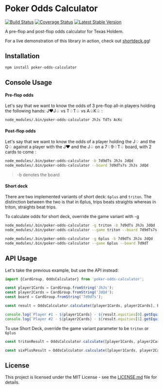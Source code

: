 # Poker Odds Calculator

[![Build Status](https://travis-ci.org/rundef/node-poker-odds-calculator.svg?branch=master)](https://travis-ci.org/rundef/node-poker-odds-calculator)
[![Coverage Status](https://coveralls.io/repos/github/rundef/node-poker-odds-calculator/badge.svg?branch=master)](https://coveralls.io/github/rundef/node-poker-odds-calculator?branch=master)
[![Latest Stable Version](https://img.shields.io/npm/v/poker-odds-calculator.svg)](https://www.npmjs.com/package/poker-odds-calculator)

A pre-flop and post-flop odds calculator for Texas Holdem.

For a live demonstration of this library in action, check out [shortdeck.gg](https://shortdeck.gg)!

## Installation

```bash
npm install poker-odds-calculator
```

## Console Usage

#### Pre-flop odds

Let's say that we want to know the odds of 3 pre-flop all-in players holding the following hands: J♥J♤ vs T♢T♤ vs A♧K♧ :

```bash
node_modules/.bin/poker-odds-calculator JhJs TdTs AcKc
```

#### Post-flop odds

Let's say that we want to know the odds of a player holding the J♢ and the Q♢ against a player with the J♥ and the J♤ on a 7♢9♢T♤ board, with 2 cards to come :

```bash
node_modules/.bin/poker-odds-calculator -b 7d9dTs JhJs JdQd
node_modules/.bin/poker-odds-calculator --board 7d9dTs7s JhJs JdQd
```
> -b denotes the board

#### Short deck

There are two implemented variants of short deck: `6plus` and `triton`. The distinction between the two is that in 6plus, trips beats straights whereas in triton, straights beat trips.

 To calculate odds for short deck, override the game variant with -g

```bash
node_modules/.bin/poker-odds-calculator -g triton -b 7d9dTs JhJs JdQd
node_modules/.bin/poker-odds-calculator --game triton --board 7d9dTs7s JhJs JdQd

node_modules/.bin/poker-odds-calculator -g 6plus -b 7d9dTs JhJs JdQd
node_modules/.bin/poker-odds-calculator --game 6plus --board 7d9dT
```

## API Usage

Let's take the previous example, but use the API instead:

```js
import {CardGroup, OddsCalculator} from 'poker-odds-calculator';

const player1Cards = CardGroup.fromString('JhJs');
const player2Cards = CardGroup.fromString('JdQd');
const board = CardGroup.fromString('7d9dTs');

const result = OddsCalculator.calculate([player1Cards, player2Cards], board);

console.log(`Player #1 - ${player1Cards} - ${result.equities[0].getEquity()}%`);
console.log(`Player #2 - ${player2Cards} - ${result.equities[1].getEquity()}%`);
```

To use Short Deck, override the game variant parameter to be `triton` or `6plus`

```js
const tritonResult = OddsCalculator.calculate([player1Cards, player2Cards], board, 'triton');

const sixPlusResult = OddsCalculator.calculate([player1Cards, player2Cards], board, '6plus');
```

## License

This project is licensed under the MIT License - see the [LICENSE.md](LICENSE.md) file for details.